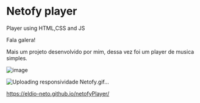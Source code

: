 # Netofy player
Player using HTML,CSS and JS

Fala galera!

Mais um projeto desenvolvido por mim, dessa vez foi um player de musica simples.



![image](https://user-images.githubusercontent.com/97411284/154341496-9393f3cd-952c-464e-8795-38daa5af370f.png)

![Uploading responsividade Netofy.gif…]()


https://eldio-neto.github.io/netofyPlayer/
